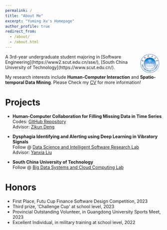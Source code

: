 ```yaml
---
permalink: /
title: "About Me"
excerpt: "Yuming Xu's Homepage"
author_profile: true
redirect_from: 
  - /about/
  - /about.html
---
```


<img src="/images/SCUT.png" alt="SCUT" style="float: right; margin-right: 10px; ; width: 60px; height: 60px;" />
A 3rd-year undergraduate student majoring in [Software Engineering](https://www2.scut.edu.cn/sse/), [South China University of Technology](https://www.scut.edu.cn/). 

My research interests include **Human-Computer Interaction** and **Spatio-temporal Data Mining**. 
Please Check my [CV](https://thebestFM.github.io/files/CV.pdf) for more information!

# Projects

* **Human-Computer Collaboration for Filling Missing Data in  Time Series**  
  Codes:    [GitHub Repository](https://github.com/thebestFM/Human-Computer-Collaboration-for-Filling-Missing-Data-in-Time-Series)  
  Advisor:  [Zikun Deng](https://zkdeng.org/)  

* **Dysphagia Identifying and Alerting using Deep Learning in Vibratory Signals**  
  Follow @ [Data Science and Intelligent Software Research Lab](https://www2.scut.edu.cn/sse/2018/1206/c20715a298882/page.htm)  
  Advisor: [Yanxia Liu](https://ieeexplore.ieee.org/author/37675753300)  

* **South China University of Technology**  
  Follow @ [Big Data Systems and Cloud Computing Lab](https://www2.scut.edu.cn/sse/2018/1206/c20715a298873/page.htm)  

# Honors
* First Place, Futu Cup Finance Software Design Competition, 2023  
* Third prize, 'Challenge Cup' at school level, 2023  
* Provincial Outstanding Volunteer, in Guangdong University Sports Meet, 2023  
* Excellent Individual, in military training at school level, 2022  